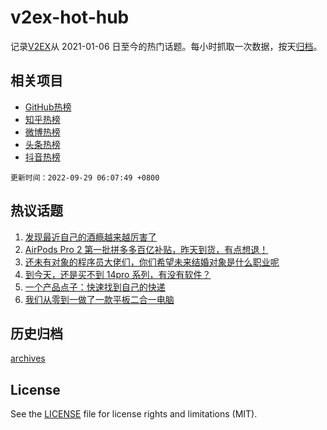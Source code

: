 # v2ex-hot-hub

 记录[V2EX](https://www.v2ex.com/)从 2021-01-06 日至今的热门话题。每小时抓取一次数据，按天[归档](archives)。
 
 ## 相关项目

- [GitHub热榜](https://github.com/snaildev/github-hot-hub)
- [知乎热榜](https://github.com/snaildev/zhihu-hot-hub)
- [微博热榜](https://github.com/snaildev/weibo-hot-hub)
- [头条热榜](https://github.com/snaildev/toutiao-hot-hub)
- [抖音热榜](https://github.com/snaildev/douyin-hot-hub)


 `更新时间：2022-09-29 06:07:49 +0800`

## 热议话题

1. [发现最近自己的酒瘾越来越厉害了](https://www.v2ex.com/t/883515)
1. [AirPods Pro 2 第一批拼多多百亿补贴，昨天到货，有点想退！](https://www.v2ex.com/t/883427)
1. [还未有对象的程序员大佬们，你们希望未来结婚对象是什么职业呢](https://www.v2ex.com/t/883455)
1. [到今天，还是买不到 14pro 系列，有没有软件？](https://www.v2ex.com/t/883453)
1. [一个产品点子：快速找到自己的快递](https://www.v2ex.com/t/883521)
1. [我们从零到一做了一款平板二合一电脑](https://www.v2ex.com/t/883510)

## 历史归档

[archives](archives)

## License

See the [LICENSE](LICENSE) file for license rights and limitations (MIT).
